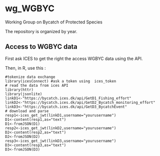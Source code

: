 # wg_WGBYC

Working Group on Bycatch of Protected Species

The repository is organized by year.

## Access to WGBYC data

First ask ICES to get the right the access WGBYC data using the API.

Then, in R, use this :

	#tokenize data exchange
	library(icesConnect) #ask a token using  ices_token
	# read the data from ices API
	library(httr)
	library(jsonlite)
	linkD1<-"https://bycatch.ices.dk/api/GetD1_Fishing_effort"
	linkD2<-"https://bycatch.ices.dk/api/GetD2_Bycatch_monitoring_effort"
	linkD3<-"https://bycatch.ices.dk/api/GetD3_BycatchEvent"
	# download and parse 
	resp1<-ices_get_jwt(linkD1,username="yourusername")
	D1<-content(resp1,as="text")
	D1<-fromJSON(D1)
	resp2<-ices_get_jwt(linkD2,username="yourusername")
	D2<-content(resp2,as="text")
	D2<-fromJSON(D2)
	resp3<-ices_get_jwt(linkD3,username="yourusername")  
	D3<-content(resp3,as="text")
	D3<-fromJSON(D3)
